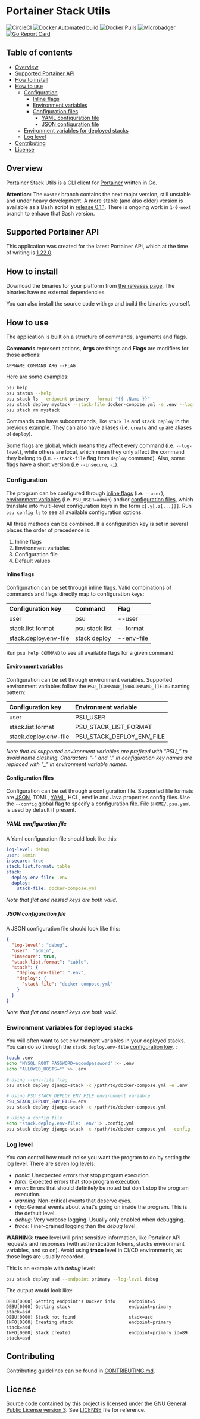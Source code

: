 # Portainer Stack Utils

[![CircleCI](https://circleci.com/gh/greenled/portainer-stack-utils.svg?style=svg)](https://circleci.com/gh/greenled/portainer-stack-utils)
[![Docker Automated build](https://img.shields.io/docker/automated/greenled/portainer-stack-utils.svg)](https://hub.docker.com/r/greenled/portainer-stack-utils/)
[![Docker Pulls](https://img.shields.io/docker/pulls/greenled/portainer-stack-utils.svg)](https://hub.docker.com/r/greenled/portainer-stack-utils/)
[![Microbadger](https://images.microbadger.com/badges/image/greenled/portainer-stack-utils.svg)](http://microbadger.com/images/greenled/portainer-stack-utils "Image size")
[![Go Report Card](https://goreportcard.com/badge/github.com/greenled/portainer-stack-utils)](https://goreportcard.com/report/github.com/greenled/portainer-stack-utils)

## Table of contents

- [Overview](#overview)
- [Supported Portainer API](#supported-portainer-api)
- [How to install](#how-to-install)
- [How to use](#how-to-use)
  - [Configuration](#configuration)
    - [Inline flags](#inline-flags)
    - [Environment variables](#environment-variables)
    - [Configuration files](#configuration-files)
      - [YAML configuration file](#yaml-configuration-file)
      - [JSON configuration file](#json-configuration-file)
  - [Environment variables for deployed stacks](#environment-variables-for-deployed-stacks)
  - [Log level](#log-level)
- [Contributing](#contributing)
- [License](#license)

## Overview

Portainer Stack Utils is a CLI client for [Portainer](https://portainer.io/) written in Go.

**Attention:** The `master` branch contains the next major version, still unstable and under heavy development. A more stable (and also older) version is available as a Bash script in [release 0.1.1](https://github.com/greenled/portainer-stack-utils/releases/tags/0.1.1). There is ongoing work in `1-0-next` branch to enhace that Bash version.

## Supported Portainer API

This application was created for the latest Portainer API, which at the time of writing is [1.22.0](https://app.swaggerhub.com/apis/deviantony/Portainer/1.22.0).

## How to install

Download the binaries for your platform from [the releases page](https://github.com/greenled/portainer-stack-utils/releases). The binaries have no external dependencies.

You can also install the source code with `go` and build the binaries yourself.

## How to use

The application is built on a structure of commands, arguments and flags.
                   
**Commands** represent actions, **Args** are things and **Flags** are modifiers for those actions:

```text
APPNAME COMMAND ARG --FLAG
```

Here are some examples:

```bash
psu help
psu status --help
psu stack ls --endpoint primary --format "{{ .Name }}"
psu stack deploy mystack --stack-file docker-compose.yml -e .env --log-level debug
psu stack rm mystack
```

Commands can have subcommands, like `stack ls` and `stack deploy` in the previous example. They can also have aliases (i.e. `create` and `up` are aliases of `deploy`).

Some flags are global, which means they affect every command (i.e. `--log-level`), while others are local, which mean they only affect the command they belong to (i.e. `--stack-file` flag from `deploy` command). Also, some flags have a short version (i.e `--insecure`, `-i`).

### Configuration

The program can be configured through [inline flags](#inline-flags) (i.e. `--user`), [environment variables](#environment-variables) (i.e. `PSU_USER=admin`) and/or [configuration files](#configuration-files), which translate into multi-level configuration keys in the form `x[.y[.z[...]]]`. Run `psu config ls` to see all available configuration options.

All three methods can be combined. If a configuration key is set in several places the order of precedence is:

1. Inline flags
2. Environment variables
3. Configuration file
4. Default values

#### Inline flags

Configuration can be set through inline flags. Valid combinations of commands and flags directly map to configuration keys:

| Configuration key | Command | Flag |
| :---------------- | :------ | :--- |
| user | psu | --user |
| stack.list.format | psu stack list | --format |
| stack.deploy.env-file | stack deploy | --env-file |

Run `psu help COMMAND` to see all available flags for a given command.

#### Environment variables

Configuration can be set through environment variables. Supported environment variables follow the `PSU_[COMMAND_[SUBCOMMAND_]]FLAG` naming pattern:

| Configuration key | Environment variable |
| :---------------- | :------------------- |
| user | PSU_USER |
| stack.list.format | PSU_STACK_LIST_FORMAT |
| stack.deploy.env-file | PSU_STACK_DEPLOY_ENV_FILE |

*Note that all supported environment variables are prefixed with "PSU_" to avoid name clashing. Characters "-" and "." in configuration key names are replaced with "_" in environment variable names.*

#### Configuration files

Configuration can be set through a configuration file. Supported file formats are [JSON](#json-configuration-file), TOML, [YAML](#yaml-configuration-file), HCL, envfile and Java properties config files. Use the `--config` global flag to specify a configuration file. File `$HOME/.psu.yaml` is used by default if present.

##### YAML configuration file

A Yaml configuration file should look like this:

```yaml
log-level: debug
user: admin
insecure: true
stack.list.format: table
stack:
  deploy.env-file: .env
  deploy:
    stack-file: docker-compose.yml
```

*Note that flat and nested keys are both valid.*

##### JSON configuration file

A JSON configuration file should look like this:

```json
{
  "log-level": "debug",
  "user": "admin",
  "insecure": true,
  "stack.list.format": "table",
  "stack": {
    "deploy.env-file": ".env",
    "deploy": {
      "stack-file": "docker-compose.yml"
    }
  }
}
```

*Note that flat and nested keys are both valid.*

### Environment variables for deployed stacks

You will often want to set environment variables in your deployed stacks. You can do so through the `stack.deploy.env-file` [configuration key](#configuration). :

```bash
touch .env
echo "MYSQL_ROOT_PASSWORD=agoodpassword" >> .env
echo "ALLOWED_HOSTS=*" >> .env

# Using --env-file flag
psu stack deploy django-stack -c /path/to/docker-compose.yml -e .env

# Using PSU_STACK_DEPLOY_ENV_FILE environment variable
PSU_STACK_DEPLOY_ENV_FILE=.env
psu stack deploy django-stack -c /path/to/docker-compose.yml

# Using a config file
echo "stack.deploy.env-file: .env" > .config.yml
psu stack deploy django-stack -c /path/to/docker-compose.yml --config .config.yml
```

### Log level

You can control how much noise you want the program to do by setting the log level. There are seven log levels:

- *panic*: Unexpected errors that stop program execution.
- *fatal*: Expected errors that stop program execution.
- *error*: Errors that should definitely be noted but don't stop the program execution.
- *warning*: Non-critical events that deserve eyes.
- *info*: General events about what's going on inside the program. This is the default level.
- *debug*: Very verbose logging. Usually only enabled when debugging.
- *trace*: Finer-grained logging than the *debug* level.

**WARNING**: **trace** level will print sensitive information, like Portainer API requests and responses (with authentication tokens, stacks environment variables, and so on). Avoid using **trace** level in CI/CD environments, as those logs are usually recorded.

This is an example with *debug* level:

```bash
psu stack deploy asd --endpoint primary --log-level debug
```

The output would look like:

```text
DEBU[0000] Getting endpoint's Docker info     endpoint=5
DEBU[0000] Getting stack                      endpoint=primary stack=asd
DEBU[0000] Stack not found                    stack=asd
INFO[0000] Creating stack                     endpoint=primary stack=asd
INFO[0000] Stack created                      endpoint=primary id=89 stack=asd
```

## Contributing

Contributing guidelines can be found in [CONTRIBUTING.md](CONTRIBUTING.md).

## License

Source code contained by this project is licensed under the [GNU General Public License version 3](https://www.gnu.org/licenses/gpl-3.0.en.html). See [LICENSE](LICENSE) file for reference.
